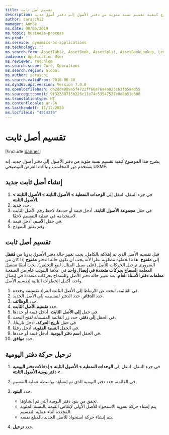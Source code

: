 ```yaml
---
title: تقسيم أصل ثابت
description: يشرح هذا الموضوع كيفية تقسيم نسبة مئوية من دفتر الأصول إلى دفتر أصول جديد.
author: saraschi2
manager: AnnBe
ms.date: 08/06/2019
ms.topic: business-process
ms.prod: ''
ms.service: dynamics-ax-applications
ms.technology: ''
ms.search.form: AssetTable, AssetBook, AssetSplit, AssetBookLookup, LedgerJournalTable, LedgerJournalTransAsset
audience: Application User
ms.reviewer: roschlom
ms.search.scope: Core, Operations
ms.search.region: Global
ms.author: saraschi
ms.search.validFrom: 2016-06-30
ms.dyn365.ops.version: Version 7.0.0
ms.openlocfilehash: da2dd4889a5f4722ff60a76a4a023c63fb59ad55
ms.sourcegitcommit: 9f32389715b226c11e74c53547527e0a8b51e300
ms.translationtype: HT
ms.contentlocale: ar-SA
ms.lasthandoff: 11/12/2020
ms.locfileid: "4514316"
---
```

# <a name="split-a-fixed-asset"></a>تقسيم أصل ثابت

[!include [banner](../../includes/banner.md)]

يشرح هذا الموضوع كيفية تقسيم نسبة مئوية من دفتر الأصول إلى دفتر أصول جديد. إنه يستخدم دور المحاسب وبيانات العرض التوضيحي USMF.‬

## <a name="create-a-new-fixed-asset"></a>إنشاء أصل ثابت جديد

1. في جزء التنقل، انتقل إلى **الوحدات النمطية \> الأصول الثابتة \> الأصول الثابتة \> الأصول الثابتة‬**.
2. حدد **جديد**.
3. في حقل **مجموعة الأصول الثابتة**، أدخل قيمة أو حددها. لاحظ رقم الأصل الثابت لاستخدامه في عملية التقسيم لاحقًا.
4. في حقل **الاسم**، أدخل قيمة.
5. وقم بغلق النموذج.

## <a name="split-a-fixed-asset"></a>تقسيم أصل ثابت

قبل تقسيم الأصل الذي تم إهلاكه بالكامل، يجب تغيير حالة دفتر الأصول يدويا من **مُقفل** إلى **مفتوح**. هذه الخطوة مطلوبه نظرا لأنه يجب أن تكون حالة الدفتر **مفتوح** إذا كان من الضروري ترحيل الحركات للأصل (على سبيل المثال، لبيع التخلص). يجب أيضًا تشغيل المعلمة **السماح بحركات متعددة في إيصال واحد** في علامة التبويب **عام** من الصفحة **معلمات دفتر الأستاذ العام**. بعد تغيير حالة دفتر الأصل والسماح بحركات متعددة في إيصال واحد، أكمل الخطوات التالية لتقسيم الأصل.

1. في القائمة، ابحث عن الارتباط إلى الأصل الثابت المراد تقسيمه وحدده.
2. حدد **الدفاتر**. حدد الدفتر لتقسيمه إلى الأصل الجديد.
3. حدد **الوظائف**.
4. حدد **تقسيم الأصل الثابت**.
5. في حقل **إلى الأصل الثابت**، أدخل قيمة أو حددها.
6. في الحقل **إلى دفتر‬**، حدد زر القائمة المنسدلة لفتح البحث.
7. في حقل **‏‫تاريخ الحركة**، أدخل تاريخًا.
8. في الحقل **النسبة‬ المئوية**، أدخل رقمًا.
9. في الحقل **اسم دفتر اليومية**، أدخل قيمة أو حددها.
10. حدد **موافق**.

## <a name="post-the-journal-transaction"></a>ترحيل حركة دفتر اليومية

1. في جزء التنقل، انتقل إلى **الوحدات النمطية \> الأصول الثابتة \> إدخالات دفتر اليومية‬ \> دفتر يومية الأصول الثابتة‬**.
2. في القائمة، حدد دفتر اليومية الذي تم إنشاؤه بواسطة عملية التقسيم.
3. حدد **البنود**.

    - تحقق من بنود دفتر اليومية التي تم إنشاؤها.
    - يتم إنشاء حركة تسوية الاستحواذ للأصل الأولي لإنقاص القيمة بالنسبة المئوية المحددة أثناء عملية التقسيم.
    - يتم إنشاء حركة استحواذ للأصل الجديد بالمبلغ نفسه.

4. حدد **ترحيل**.
